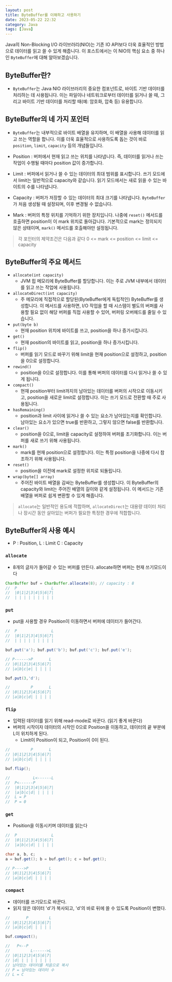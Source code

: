 ```yaml
---
layout: post
title: ByteBuffer를 이해하고 사용하기
date: 2023-05-22 22:32
category: Java
tags: [Java]
---
```


Java의 Non-Blocking I/O 라이브러리(NIO)는 기존 IO API보다 더욱 효율적인 방법으로 데이터를 읽고 쓸 수 있게 해줍니다. 이 포스트에서는 이 NIO의 핵심 요소 중 하나인 `ByteBuffer`에 대해 알아보겠습니다.

## ByteBuffer란?

- `ByteBuffer`는 Java NIO 라이브러리의 중요한 컴포넌트로, 바이트 기반 데이터를 처리하는 데 사용됩니다. 이는 파일이나 네트워크로부터 데이터를 읽거나 쓸 때, 그리고 바이트 기반 데이터를 처리할 때(예: 암호화, 압축 등) 유용합니다.

## ByteBuffer의 네 가지 포인터

- `ByteBuffer`는 내부적으로 바이트 배열을 유지하며, 이 배열을 사용해 데이터를 읽고 쓰는 역할을 합니다. 이를 더욱 효율적으로 사용하도록 돕는 것이 바로 `position`, `limit`, `capacity` 등의 개념들입니다.
  
- Position : 버퍼에서 현재 읽고 쓰는 위치를 나타냅니다. 즉, 데이터를 읽거나 쓰는 작업이 수행될 때마다 position 값이 증가합니다. 
- Limit : 버퍼에서 읽거나 쓸 수 있는 데이터의 최대 범위를 표시합니다. 쓰기 모드에서 limit는 일반적으로 capacity와 같습니다. 읽기 모드에서는 새로 읽을 수 있는 바이트의 수를 나타냅니다.
- Capacity : 버퍼가 저장할 수 있는 데이터의 최대 크기를 나타냅니다. `ByteBuffer`가 처음 생성될 때 설정되며, 이후 변경될 수 없습니다.
- Mark : 버퍼의 특정 위치를 기억하기 위한 장치입니다. 나중에 `reset()` 메서드를 호출하면 position이 이 mark 위치로 돌아갑니다. 기본적으로 mark는 정의되지 않은 상태이며, `mark()` 메서드를 호출해야만 설정됩니다.

> 각 포인터의 제약조건은 다음과 같다
> 0 <= mark <= position <= limit <= capacity

## ByteBuffer의 주요 메서드
- `allocate(int capacity)`
   - JVM 힙 메모리에 ByteBuffer를 할당합니다. 이는 주로 JVM 내부에서 데이터를 읽고 쓰는 작업에 사용됩니다.
- `allocateDirect(int capacity)`
   - 주 메모리에 직접적으로 할당된(ByteBuffer에게 독립적인) ByteBuffer를 생성합니다. 이 메서드를 사용하면, I/O 작업을 할 때 시스템이 별도의 버퍼를 사용할 필요 없이 해당 버퍼를 직접 사용할 수 있어, 버퍼링 오버헤드를 줄일 수 있습니다.
- `put(byte b)`
   - 현재 position 위치에 바이트를 쓰고, position을 하나 증가시킵니다.
- `get()`
   - 현재 position의 바이트를 읽고, position을 하나 증가시킵니다.
- `flip()`
   - 버퍼를 읽기 모드로 바꾸기 위해 limit을 현재 position으로 설정하고, position을 0으로 설정합니다.
- `rewind()`
   - position을 0으로 설정합니다. 이를 통해 버퍼의 데이터를 다시 읽거나 쓸 수 있게 됩니다.
- `compact()`
   - 현재 position부터 limit까지의 남아있는 데이터를 버퍼의 시작으로 이동시키고, position을 새로운 limit로 설정합니다. 이는 쓰기 모드로 전환할 때 주로 사용됩니다.
- `hasRemaining()`
   - position과 limit 사이에 읽거나 쓸 수 있는 요소가 남아있는지를 확인합니다. 남아있는 요소가 있으면 true를 반환하고, 그렇지 않으면 false를 반환합니다.
- `clear()`
   - position을 0으로, limit을 capacity로 설정하여 버퍼를 초기화합니다. 이는 버퍼를 새로 쓰기 위해 사용됩니다.
- `mark()`
   - mark를 현재 position으로 설정합니다. 이는 특정 position을 나중에 다시 참조하기 위해 사용됩니다.
- `reset()`
   - position을 이전에 mark로 설정한 위치로 되돌립니다.
- `wrap(byte[] array)`
   - 주어진 바이트 배열을 감싸는 ByteBuffer를 생성합니다. 이 ByteBuffer의 capacity와 limit는 주어진 배열의 길이와 같게 설정됩니다. 이 메서드는 기존 배열을 버퍼로 쉽게 변환할 수 있게 해줍니다.

> `allocate`는 일반적인 용도에 적합하며, `allocateDirect`는 대용량 데이터 처리나 장시간 동안 살아있는 버퍼가 필요한 특정한 경우에 적합합니다.

## ByteBuffer의 사용 예시

- P : Position, L : Limit C : Capacity

### `allocate`

- 8개의 글자가 들어갈 수 있는 버퍼를 만든다. allocate하면 버퍼는 현재 쓰기모드이다

```java
CharBuffer buf = CharBuffer.allocate(8); // capacity : 8
//	P               L
//  |0|1|2|3|4|5|6|7|
//  | | | | | | | | |
```



### `put`

- put을 사용할 경우 Position이 이동하면서 버퍼에 데이터가 들어간다.

```java
//	P               L
//  |0|1|2|3|4|5|6|7|
//  | | | | | | | | |

buf.put('a'); buf.put('b'); buf.put('c'); buf.put('e');

// P------>P       L 
// |0|1|2|3|4|5|6|7|
// |a|b|c|e| | | | |

buf.put(3,'d');

//         P       L 
// |0|1|2|3|4|5|6|7|
// |a|b|c|d| | | | |
```



### `flip`

- 입력된 데이터를 읽기 위해 read-mode로 바꾼다. (읽기 좋게 바꾼다)
- 버퍼의 시작이자 데이터의 시작인 0으로 Position을 이동하고, 데이터의 끝 부분에 L이 위치하게 된다.
  - Limit이 Position이 되고, Position이 0이 된다.

```java
//         P       L 
// |0|1|2|3|4|5|6|7|
// |a|b|c|d| | | | |

buf.flip();

//          L<------L 
//  P<------P 
//  |0|1|2|3|4|5|6|7|
//  |a|b|c|d| | | | | 
//  L = P
//  P = 0
```



### `get`

- Position을 이동시키며 데이터를 읽는다

```java
//  P               L
//  |0|1|2|3|4|5|6|7|
//  |a|b|c|d| | | | | 

char a, b, c;
a = buf.get(); b = buf.get(); c = buf.get();

// P---->P         L 
// |0|1|2|3|4|5|6|7|
// |a|b|c|d| | | | |
```



### `compact`

- 데이터를 쓰기모드로 바꾼다.
- 읽지 않은 데이터 'd'가 복사되고, 'd'의 바로 뒤에 쓸 수 있도록 Position이 변했다.

```java
//       P         L 
// |0|1|2|3|4|5|6|7|
// |a|b|c|d| | | | |

buf.compact();

//   P<--P
//         L------>L 
// |0|1|2|3|4|5|6|7| 
// |d| | | | | | | | 
// 남아있는 데이터를 처음으로 복사 
// P = 남아있는 데이터 수 
// L = C
```
